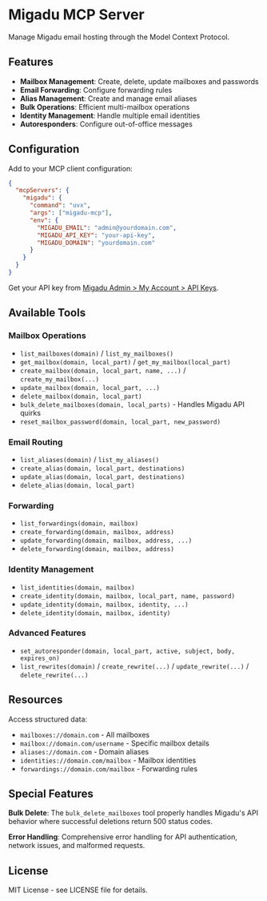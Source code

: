 # Migadu MCP Server

Manage Migadu email hosting through the Model Context Protocol.

## Features

- **Mailbox Management**: Create, delete, update mailboxes and passwords
- **Email Forwarding**: Configure forwarding rules
- **Alias Management**: Create and manage email aliases
- **Bulk Operations**: Efficient multi-mailbox operations
- **Identity Management**: Handle multiple email identities
- **Autoresponders**: Configure out-of-office messages

## Configuration

Add to your MCP client configuration:

```json
{
  "mcpServers": {
    "migadu": {
      "command": "uvx",
      "args": ["migadu-mcp"],
      "env": {
        "MIGADU_EMAIL": "admin@yourdomain.com",
        "MIGADU_API_KEY": "your-api-key",
        "MIGADU_DOMAIN": "yourdomain.com"
      }
    }
  }
}
```

Get your API key from [Migadu Admin > My Account > API Keys](https://admin.migadu.com/account/api/keys).

## Available Tools

### Mailbox Operations
- `list_mailboxes(domain)` / `list_my_mailboxes()`
- `get_mailbox(domain, local_part)` / `get_my_mailbox(local_part)`
- `create_mailbox(domain, local_part, name, ...)` / `create_my_mailbox(...)`
- `update_mailbox(domain, local_part, ...)`
- `delete_mailbox(domain, local_part)`
- `bulk_delete_mailboxes(domain, local_parts)` - Handles Migadu API quirks
- `reset_mailbox_password(domain, local_part, new_password)`

### Email Routing
- `list_aliases(domain)` / `list_my_aliases()`
- `create_alias(domain, local_part, destinations)`
- `update_alias(domain, local_part, destinations)`
- `delete_alias(domain, local_part)`

### Forwarding
- `list_forwardings(domain, mailbox)`
- `create_forwarding(domain, mailbox, address)`
- `update_forwarding(domain, mailbox, address, ...)`
- `delete_forwarding(domain, mailbox, address)`

### Identity Management
- `list_identities(domain, mailbox)`
- `create_identity(domain, mailbox, local_part, name, password)`
- `update_identity(domain, mailbox, identity, ...)`
- `delete_identity(domain, mailbox, identity)`

### Advanced Features
- `set_autoresponder(domain, local_part, active, subject, body, expires_on)`
- `list_rewrites(domain)` / `create_rewrite(...)` / `update_rewrite(...)` / `delete_rewrite(...)`

## Resources

Access structured data:
- `mailboxes://domain.com` - All mailboxes
- `mailbox://domain.com/username` - Specific mailbox details
- `aliases://domain.com` - Domain aliases
- `identities://domain.com/mailbox` - Mailbox identities
- `forwardings://domain.com/mailbox` - Forwarding rules

## Special Features

**Bulk Delete**: The `bulk_delete_mailboxes` tool properly handles Migadu's API behavior where successful deletions return 500 status codes.

**Error Handling**: Comprehensive error handling for API authentication, network issues, and malformed requests.

## License

MIT License - see LICENSE file for details.